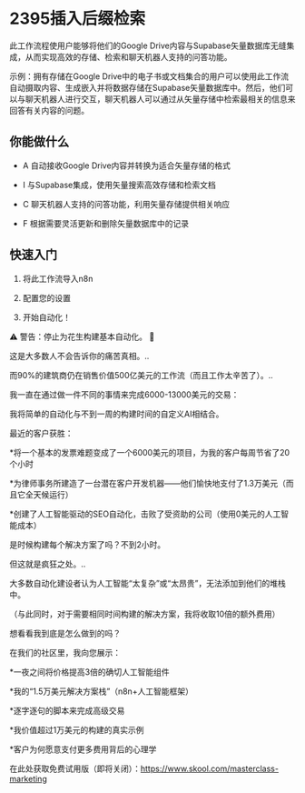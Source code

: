 # 2395插入后缀检索

此工作流程使用户能够将他们的Google Drive内容与Supabase矢量数据库无缝集成，从而实现高效的存储、检索和聊天机器人支持的问答功能。

示例：拥有存储在Google Drive中的电子书或文档集合的用户可以使用此工作流自动摄取内容、生成嵌入并将数据存储在Supabase矢量数据库中。然后，他们可以与聊天机器人进行交互，聊天机器人可以通过从矢量存储中检索最相关的信息来回答有关内容的问题。

## 你能做什么

- A 自动接收Google Drive内容并转换为适合矢量存储的格式

- I 与Supabase集成，使用矢量搜索高效存储和检索文档

- C 聊天机器人支持的问答功能，利用矢量存储提供相关响应

- F 根据需要灵活更新和删除矢量数据库中的记录

## 快速入门

1.  将此工作流导入n8n

2.  配置您的设置

3.  开始自动化！

⚠️ 警告：停止为花生构建基本自动化。 🚫

这是大多数人不会告诉你的痛苦真相。..

而90%的建筑商仍在销售价值500亿美元的工作流（而且工作太辛苦了）。..

我一直在通过做一件不同的事情来完成6000-13000美元的交易：

我将简单的自动化与不到一周的构建时间的自定义AI相结合。

最近的客户获胜：

*将一个基本的发票难题变成了一个6000美元的项目，为我的客户每周节省了20个小时

*为律师事务所建造了一台潜在客户开发机器——他们愉快地支付了1.3万美元（而且它全天候运行）

*创建了人工智能驱动的SEO自动化，击败了受资助的公司（使用0美元的人工智能成本）

是时候构建每个解决方案了吗？不到2小时。

但这就是疯狂之处。..

大多数自动化建设者认为人工智能“太复杂”或“太昂贵”，无法添加到他们的堆栈中。

（与此同时，对于需要相同时间构建的解决方案，我将收取10倍的额外费用）

想看看我到底是怎么做到的吗？

在我们的社区里，我向您展示：

*一夜之间将价格提高3倍的确切人工智能组件

*我的“1.5万美元解决方案栈”（n8n+人工智能框架）

*逐字逐句的脚本来完成高级交易

*我价值超过1万美元的构建的真实示例

*客户为何愿意支付更多费用背后的心理学

在此处获取免费试用版（即将关闭）：https://www.skool.com/masterclass-marketing

